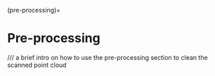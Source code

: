 (pre-processing)=
# Pre-processing

/// a brief intro on how to use the pre-processing section to clean the scanned point cloud